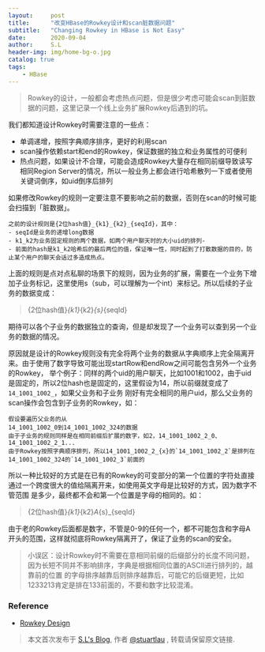 ```yaml
---
layout:     post
title:      "改变HBase的Rowkey设计和scan脏数据问题"
subtitle:   "Changing Rowkey in HBase is Not Easy"
date:       2020-09-04
author:     S.L
header-img: img/home-bg-o.jpg
catalog: true
tags:
    - HBase
---
```

> Rowkey的设计，一般都会考虑热点问题，但是很少考虑可能会scan到脏数据的问题，这里记录一个线上业务扩展Rowkey后遇到的坑。

我们都知道设计Rowkey时需要注意的一些点：
- 单调递增，按照字典顺序排序，更好的利用scan
- scan操作依赖start和end的Rowkey，保证数据的独立和业务属性的可便利
- 热点问题，如果设计不合理，可能会造成Rowkey大量存在相同前缀导致读写相同Region Server的情况，所以一般业务上都会进行哈希散列一下或者使用关键词倒序，如uid倒序后排列


如果修改Rowkey的规则一定要注意不要影响之前的数据，否则在scan的时候可能会扫描到「脏数据」。
```
之前的设计规则是{2位hash值}_{k1}_{k2}_{seqId}，其中：
- seqId是业务的递增long数据
- k1_k2为业务固定规则的两个数据，如两个用户聊天时的大小uid的排列-
- 前面的hash是k1_k2哈希后的最后两位的值，保证唯一性，同时起到了打散数据的目的，防止某个用户的聊天会话过多造成热点。
```
上面的规则是点对点私聊的场景下的规则，因为业务的扩展，需要在一个业务下增加子业务标记，这里使用s（sub，可以理解为一个int）来标记。所以后续的子业务的数据变成：
> {2位hash值}_{k1}_{k2}_{s}_{seqId}

期待可以各个子业务的数据独立的查询，但是却发现了一个业务可以查到另一个业务的数据的情况。

原因就是设计的Rowkey规则没有完全将两个业务的数据从字典顺序上完全隔离开来。由于使用了数字导致可能出现startRow和endRow之间可能包含另外一个业务的Rowkey，
举个例子：同样的两个uid的用户聊天，比如1001和1002，由于uid是固定的，所以2位hash也是固定的，这里假设为14，所以前缀就变成了`14_1001_1002_`，如果父业务和子业务
刚好有完全相同的用户uid，那么父业务的scan操作会包含到子业务的Rowkey，如：
```
假设要遍历父业务的从
14_1001_1002_0到14_1001_1002_324的数据
由于子业务的规则同样是在相同前缀后扩展的数字，如2，14_1001_1002_2_0、14_1001_1002_2_1...
由于Rowkey按照字典顺序排列，所以14_1001_1002_2_{x}的`14_1001_1002_2`是排列在14_1001_1002_324的`14_1001_1002_3`前面的
```

所以一种比较好的方式是在已有的Rowkey的可变部分的第一个位置的字符处直接通过一个跨度很大的值给隔离开来，如使用英文字母是比较好的方式，因为数字不管范围
是多少，最终都不会和第一个位置是字母的相同的。如：
> {2位hash值}_{k1}_{k2}_A_{s}_{seqId}

由于老的Rowkey后面都是数字，不管是0-9的任何一个，都不可能包含和字母A开头的范围，这样就彻底将Rowkey隔离开了，保证了业务的scan的安全。

> 小误区：设计Rowkey时不需要在意相同前缀的后缀部分的长度不同问题，因为长短不同并不影响排序，字典是根据相同位置的ASCII进行排列的，越靠前的位置
的字母排序越靠后则排序越靠后，可能它的后缀更短，比如1233213肯定是排在133前面的，不要和数字比较混淆。


### Reference
- [Rowkey Design](http://archive.cloudera.com/cdh5/cdh/5/hbase-0.98.6-cdh5.2.6/book/rowkey.design.html)

> 本文首次发布于 [S.L's Blog](https://liushuo.me), 作者 [@stuartlau](http://github.com/stuartlau) ,
转载请保留原文链接.
